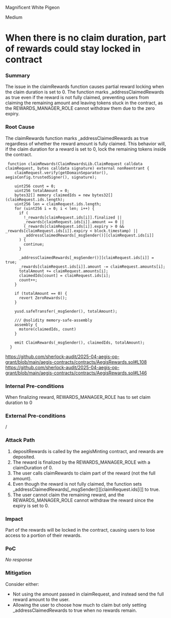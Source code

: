 Magnificent White Pigeon

Medium

# When there is no claim duration, part of rewards could stay locked in contract

### Summary

The issue in the claimRewards function causes partial reward locking when the claim duration is set to 0. The function marks _addressClaimedRewards as true even if the reward is not fully claimed, preventing users from claiming the remaining amount and leaving tokens stuck in the contract, as the REWARDS_MANAGER_ROLE cannot withdraw them due to the zero expiry.



### Root Cause

The claimRewards function marks _addressClaimedRewards as true regardless of whether the reward amount is fully claimed. This behavior will, if the claim duration for a reward is set to 0, lock the remaining tokens inside the contract.
```solidity
 function claimRewards(ClaimRewardsLib.ClaimRequest calldata claimRequest, bytes calldata signature) external nonReentrant {
    claimRequest.verify(getDomainSeparator(), aegisConfig.trustedSigner(), signature);

    uint256 count = 0;
    uint256 totalAmount = 0;
    bytes32[] memory claimedIds = new bytes32[](claimRequest.ids.length);
    uint256 len = claimRequest.ids.length;
    for (uint256 i = 0; i < len; i++) {
      if (
        !_rewards[claimRequest.ids[i]].finalized ||
        _rewards[claimRequest.ids[i]].amount == 0 ||
        (_rewards[claimRequest.ids[i]].expiry > 0 && _rewards[claimRequest.ids[i]].expiry < block.timestamp) ||
        _addressClaimedRewards[_msgSender()][claimRequest.ids[i]]
      ) {
        continue;
      }

      _addressClaimedRewards[_msgSender()][claimRequest.ids[i]] = true;
      _rewards[claimRequest.ids[i]].amount -= claimRequest.amounts[i];
      totalAmount += claimRequest.amounts[i];
      claimedIds[count] = claimRequest.ids[i];
      count++;
    }

    if (totalAmount == 0) {
      revert ZeroRewards();
    }

    yusd.safeTransfer(_msgSender(), totalAmount);

    /// @solidity memory-safe-assembly
    assembly {
      mstore(claimedIds, count)
    }

    emit ClaimRewards(_msgSender(), claimedIds, totalAmount);
  }
```
https://github.com/sherlock-audit/2025-04-aegis-op-grant/blob/main/aegis-contracts/contracts/AegisRewards.sol#L108
https://github.com/sherlock-audit/2025-04-aegis-op-grant/blob/main/aegis-contracts/contracts/AegisRewards.sol#L146

### Internal Pre-conditions

When finalizing reward, REWARDS_MANAGER_ROLE has to set claim duration to 0

### External Pre-conditions

/ 

### Attack Path

1. depositRewards is called by the aegisMinting contract, and rewards are deposited.  
2. The reward is finalized by the REWARDS_MANAGER_ROLE with a claimDuration of 0.  
3. The user calls claimRewards to claim part of the reward (not the full amount).  
4. Even though the reward is not fully claimed, the function sets _addressClaimedRewards[_msgSender()][claimRequest.ids[i]] to true.  
5. The user cannot claim the remaining reward, and the REWARDS_MANAGER_ROLE cannot withdraw the reward since the expiry is set to 0.



### Impact

Part of the rewards will be locked in the contract, causing users to lose access to a portion of their rewards.



### PoC

_No response_

### Mitigation

Consider either:  
- Not using the amount passed in claimRequest, and instead send the full reward amount to the user.  
- Allowing the user to choose how much to claim but only setting _addressClaimedRewards to true when no rewards remain.

